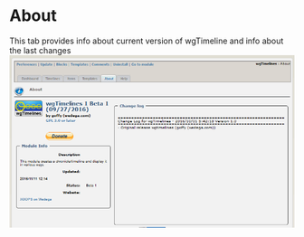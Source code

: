 # About

This tab provides info about current version of wgTimeline and info about the last changes ![](../../.gitbook/assets/2admin_about%20%282%29.png)


